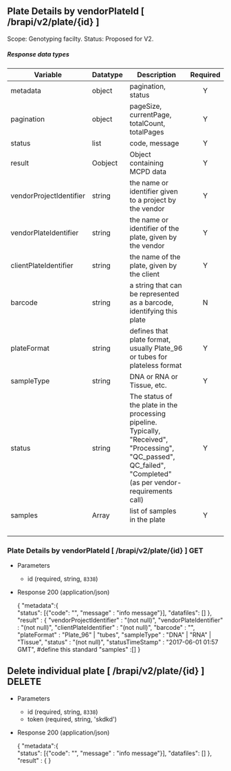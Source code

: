 ## Plate Details by vendorPlateId [ /brapi/v2/plate/{id} ] 
Scope: Genotyping facilty. Status: Proposed for V2.

##### Response data types

|Variable|Datatype|Description|Required|  
|------|------|------|:-----:|
|metadata|object|pagination, status|Y|
|pagination|object|pageSize, currentPage, totalCount, totalPages|Y|
|status|list|code, message|Y|
|result|Oobject|Object containing MCPD data|Y|
|vendorProjectIdentifier|string|the name or identifier given to a project by the vendor|Y|
|vendorPlateIdentifier|string|the name or identifier of the plate, given by the vendor|Y|
|clientPlateIdentifier|string|the name of the plate, given by the client|Y|
|barcode|string|a string that can be represented as a barcode, identifying this plate|N|
|plateFormat|string|defines that plate format, usually Plate_96 or tubes for plateless format|Y|
|sampleType|string|DNA or RNA or Tissue, etc.|Y|
|status|string|The status of the plate in the processing pipeline. Typically,  "Received", "Processing", "QC_passed", QC_failed", "Completed" (as per vendor-requirements call)|Y|
|samples|Array|list of samples in the plate|Y|
||||
||||
||||
||||
 

### Plate Details by vendorPlateId [ /brapi/v2/plate/{id} ] GET
+ Parameters
 	+ id (required, string, `8338`)

+ Response 200 (application/json)

	{
		"metadata":{   
			"status": [{"code": "",  "message" : "info message"}],
		"datafiles": []
	},
	"result" : {
		"vendorProjectIdentifier" : "(not null)", 
		"vendorPlateIdentifier" : "(not null)",
		"clientPlateIdentifier" : "(not null)",
		"barcode" : "",
		"plateFormat" : "Plate_96" | "tubes",
		"sampleType" : "DNA" | "RNA" | "Tissue",
		"status" :  "(not null)",
		"statusTimeStamp" : "2017-06-01 01:57 GMT", #define this standard
		"samples" :[]
	}
 
## Delete individual plate  [ /brapi/v2/plate/{id} ] DELETE
+ Parameters
 	+ id (required, string, `8338`)
	+ token (required, string, 'skdkd')

+ Response 200 (application/json)
 
	{
		"metadata":{   
       			"status": [{"code": "",  "message" : "info message"}],
			"datafiles": []
	},
	"result" : { 
	}

